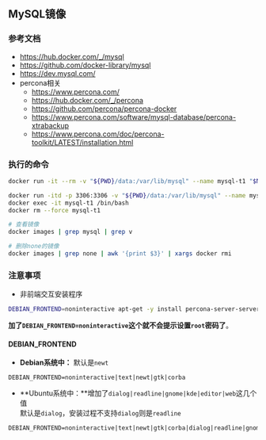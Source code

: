 ## MySQL镜像

### 参考文档
- https://hub.docker.com/_/mysql
- https://github.com/docker-library/mysql
- https://dev.mysql.com/
- percona相关
    - https://www.percona.com/ 
    - https://hub.docker.com/_/percona
    - https://github.com/percona/percona-docker
    - https://www.percona.com/software/mysql-database/percona-xtrabackup
    - https://www.percona.com/doc/percona-toolkit/LATEST/installation.html

### 执行的命令

```bash
docker run -it --rm -v "${PWD}/data:/var/lib/mysql" --name mysql-t1 "$NAME:$TAG" /bin/bash

docker run -itd -p 3306:3306 -v "${PWD}/data:/var/lib/mysql" --name mysql-t1 mysql:56-v1
docker exec -it mysql-t1 /bin/bash
docker rm --force mysql-t1

# 查看镜像
docker images | grep mysql | grep v

# 删除none的镜像
docker images | grep none | awk '{print $3}' | xargs docker rmi
```

### 注意事项
- 非前端交互安装程序
```bash
DEBIAN_FRONTEND=noninteractive apt-get -y install percona-server-server-5.6
```
**加了`DEBIAN_FRONTEND=noninteractive`这个就不会提示设置`root`密码了**。

#### DEBIAN_FRONTEND
- **Debian系统中：**  默认是`newt`  
```
DEBIAN_FRONTEND=noninteractive|text|newt|gtk|corba
```
- **Ubuntu系统中：**增加了`dialog|readline|gnome|kde|editor|web`这几个值  
默认是`dialog`，安装过程不支持`dialog`则是`readline`  

```
DEBIAN_FRONTEND=noninteractive|text|newt|gtk|corba|dialog|readline|gnome|kde|editor|web
```